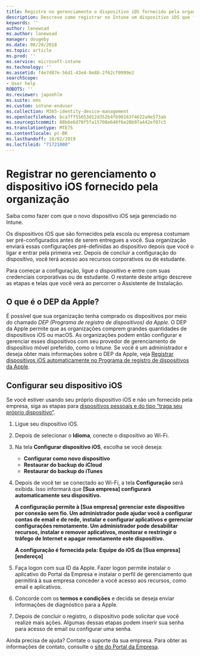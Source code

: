 ```yaml
---
title: Registre no gerenciamento o dispositivo iOS fornecido pela organização. | Microsoft Docs
description: Descreve como registrar no Intune um dispositivo iOS que foi comprado e fornecido pela sua organização
keywords: ''
author: lenewsad
ms.author: lanewsad
manager: dougeby
ms.date: 08/29/2018
ms.topic: article
ms.prod: ''
ms.service: microsoft-intune
ms.technology: ''
ms.assetid: f4e7d87e-56d1-43e4-8e88-2f62cf0999e2
searchScope:
- User help
ROBOTS: ''
ms.reviewer: japoehlm
ms.suite: ems
ms.custom: intune-enduser
ms.collection: M365-identity-device-management
ms.openlocfilehash: bca7ff55653d12d352b4fb90163f4622a9e573ab
ms.sourcegitcommit: 88b6e6d70f5fa15708e640f6e20b97a442ef07c5
ms.translationtype: MTE75
ms.contentlocale: pt-BR
ms.lasthandoff: 10/02/2019
ms.locfileid: "71721000"
---
```

# <a name="enroll-your-organization-provided-ios-device-in-management"></a>Registrar no gerenciamento o dispositivo iOS fornecido pela organização

Saiba como fazer com que o novo dispositivo iOS seja gerenciado no Intune.  

Os dispositivos iOS que são fornecidos pela escola ou empresa costumam ser pré-configurados antes de serem entregues a você. Sua organização enviará essas configurações pré-definidas ao dispositivo depois que você o ligar e entrar pela primeira vez. Depois de concluir a configuração do dispositivo, você terá acesso aos recursos corporativos ou de estudante.  

Para começar a configuração, ligue o dispositivo e entre com suas credenciais corporativas ou de estudante. O restante deste artigo descreve as etapas e telas que você verá ao percorrer o Assistente de Instalação.

## <a name="what-is-apple-dep"></a>O que é o DEP da Apple?

É possível que sua organização tenha comprado os dispositivos por meio do chamado *DEP (Programa de registro de dispositivos) da Apple*. O DEP da Apple permite que as organizações comprem grandes quantidades de dispositivos iOS ou macOS. As organizações podem então configurar e gerenciar esses dispositivos com seu provedor de gerenciamento de dispositivo móvel preferido, como o Intune. Se você é um administrador e deseja obter mais informações sobre o DEP da Apple, veja [Registrar dispositivos iOS automaticamente no Programa de registro de dispositivos da Apple](https://docs.microsoft.com/intune/enrollment/device-enrollment-program-enroll-ios.md).  

## <a name="set-up-your-ios-device"></a>Configurar seu dispositivo iOS

Se você estiver usando seu próprio dispositivo iOS e não um fornecido pela empresa, siga as etapas para [dispositivos pessoais e do tipo “traga seu próprio dispositivo”](enroll-your-device-in-intune-ios.md).  

1. Ligue seu dispositivo iOS.
2. Depois de selecionar o **Idioma**, conecte o dispositivo ao Wi-Fi.
3. Na tela **Configurar dispositivo iOS**, escolha se você deseja:
   - **Configurar como novo dispositivo**
   - **Restaurar do backup do iCloud**
   - **Restaurar do backup do iTunes**

4. Depois de você ter se conectado ao Wi-Fi, a tela **Configuração** será exibida. Isso informará que **[Sua empresa] configurará automaticamente seu dispositivo.**

   **A configuração permite à [Sua empresa] gerenciar este dispositivo por conexão sem fio. Um administrador pode ajudar você a configurar contas de email e de rede, instalar e configurar aplicativos e gerenciar configurações remotamente. Um administrador pode desabilitar recursos, instalar e remover aplicativos, monitorar e restringir o tráfego de Internet e apagar remotamente este dispositivo.**

   **A configuração é fornecida pela: Equipe do iOS da [Sua empresa] [endereço]**

5. Faça logon com sua ID da Apple. Fazer logon permite instalar o aplicativo do Portal da Empresa e instalar o perfil de gerenciamento que permitirá à sua empresa conceder a você acesso aos recursos, como email e aplicativos.
6. Concorde com os **termos e condições** e decida se deseja enviar informações de diagnóstico para a Apple.
7. Depois de concluir o registro, o dispositivo pode solicitar que você realize mais ações. Algumas dessas etapas podem inserir sua senha para acesso de email ou configurar uma senha.

Ainda precisa de ajuda? Contate o suporte da sua empresa. Para obter as informações de contato, consulte o [site do Portal da Empresa](https://go.microsoft.com/fwlink/?linkid=2010980).
